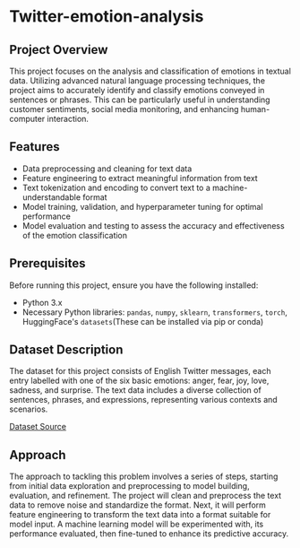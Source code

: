 # Twitter-emotion-analysis

## Project Overview
This project focuses on the analysis and classification of emotions in textual data. Utilizing advanced natural language processing techniques, the project aims to accurately identify and classify emotions conveyed in sentences or phrases. This can be particularly useful in understanding customer sentiments, social media monitoring, and enhancing human-computer interaction.

## Features
- Data preprocessing and cleaning for text data
- Feature engineering to extract meaningful information from text
- Text tokenization and encoding to convert text to a machine-understandable format
- Model training, validation, and hyperparameter tuning for optimal performance
- Model evaluation and testing to assess the accuracy and effectiveness of the emotion classification

## Prerequisites
Before running this project, ensure you have the following installed:
- Python 3.x
- Necessary Python libraries: `pandas`, `numpy`, `sklearn`, `transformers`, `torch`, HuggingFace's `datasets`(These can be installed via pip or conda)

## Dataset Description
The dataset for this project consists of English Twitter messages, each entry labelled with one of the six basic emotions: anger, fear, joy, love, sadness, and surprise. The text data includes a diverse collection of sentences, phrases, and expressions, representing various contexts and scenarios.

[Dataset Source](https://www.kaggle.com/datasets/parulpandey/emotion-dataset)

## Approach
The approach to tackling this problem involves a series of steps, starting from initial data exploration and preprocessing to model building, evaluation, and refinement. The project will clean and preprocess the text data to remove noise and standardize the format. Next, it will perform feature engineering to transform the text data into a format suitable for model input. A machine learning model will be experimented with, its performance evaluated, then fine-tuned to enhance its predictive accuracy.
